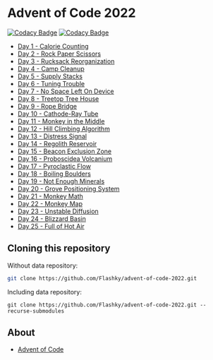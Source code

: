 # Advent of Code 2022

[![Codacy Badge](https://app.codacy.com/project/badge/Grade/b0a6ffd92df74afcae4f24ab5e208edf)](https://app.codacy.com/gh/Flashky/advent-of-code-2022/dashboard?utm_source=gh&utm_medium=referral&utm_content=&utm_campaign=Badge_grade)
[![Codacy Badge](https://app.codacy.com/project/badge/Coverage/b0a6ffd92df74afcae4f24ab5e208edf)](https://app.codacy.com/gh/Flashky/advent-of-code-2022/dashboard?utm_source=gh&utm_medium=referral&utm_content=&utm_campaign=Badge_coverage)

- [Day 1 - Calorie Counting](https://github.com/Flashky/advent-of-code-2022/tree/master/src/main/java/com/adventofcode/flashk/day01)
- [Day 2 - Rock Paper Scissors](https://github.com/Flashky/advent-of-code-2022/tree/master/src/main/java/com/adventofcode/flashk/day02)
- [Day 3 - Rucksack Reorganization](https://github.com/Flashky/advent-of-code-2022/tree/master/src/main/java/com/adventofcode/flashk/day03)
- [Day 4 - Camp Cleanup](https://github.com/Flashky/advent-of-code-2022/tree/master/src/main/java/com/adventofcode/flashk/day04)
- [Day 5 - Supply Stacks](https://github.com/Flashky/advent-of-code-2022/tree/master/src/main/java/com/adventofcode/flashk/day05)
- [Day 6 - Tuning Trouble](https://github.com/Flashky/advent-of-code-2022/tree/master/src/main/java/com/adventofcode/flashk/day06)
- [Day 7 - No Space Left On Device](https://github.com/Flashky/advent-of-code-2022/tree/master/src/main/java/com/adventofcode/flashk/day07)
- [Day 8 - Treetop Tree House](https://github.com/Flashky/advent-of-code-2022/tree/master/src/main/java/com/adventofcode/flashk/day08)
- [Day 9 - Rope Bridge](https://github.com/Flashky/advent-of-code-2022/tree/master/src/main/java/com/adventofcode/flashk/day09)
- [Day 10 - Cathode-Ray Tube](https://github.com/Flashky/advent-of-code-2022/tree/master/src/main/java/com/adventofcode/flashk/day10)
- [Day 11 - Monkey in the Middle](https://github.com/Flashky/advent-of-code-2022/tree/master/src/main/java/com/adventofcode/flashk/day11)
- [Day 12 - Hill Climbing Algorithm](https://github.com/Flashky/advent-of-code-2022/tree/master/src/main/java/com/adventofcode/flashk/day12)
- [Day 13 - Distress Signal](https://github.com/Flashky/advent-of-code-2022/tree/master/src/main/java/com/adventofcode/flashk/day13)
- [Day 14 - Regolith Reservoir](https://github.com/Flashky/advent-of-code-2022/tree/master/src/main/java/com/adventofcode/flashk/day14)
- [Day 15 - Beacon Exclusion Zone](https://github.com/Flashky/advent-of-code-2022/tree/master/src/main/java/com/adventofcode/flashk/day15)
- [Day 16 - Proboscidea Volcanium](https://github.com/Flashky/advent-of-code-2022/tree/master/src/main/java/com/adventofcode/flashk/day16)
- [Day 17 - Pyroclastic Flow](https://github.com/Flashky/advent-of-code-2022/tree/master/src/main/java/com/adventofcode/flashk/day17)
- [Day 18 - Boiling Boulders](https://github.com/Flashky/advent-of-code-2022/tree/master/src/main/java/com/adventofcode/flashk/day18)
- [Day 19 - Not Enough Minerals](https://github.com/Flashky/advent-of-code-2022/tree/master/src/main/java/com/adventofcode/flashk/day19)
- [Day 20 - Grove Positioning System](https://github.com/Flashky/advent-of-code-2022/tree/master/src/main/java/com/adventofcode/flashk/day20)
- [Day 21 - Monkey Math](https://github.com/Flashky/advent-of-code-2022/tree/master/src/main/java/com/adventofcode/flashk/day21)
- [Day 22 - Monkey Map](https://github.com/Flashky/advent-of-code-2022/tree/master/src/main/java/com/adventofcode/flashk/day22)
- [Day 23 - Unstable Diffusion](https://github.com/Flashky/advent-of-code-2022/tree/master/src/main/java/com/adventofcode/flashk/day23)
- [Day 24 - Blizzard Basin](https://github.com/Flashky/advent-of-code-2022/tree/master/src/main/java/com/adventofcode/flashk/day24)
- [Day 25 - Full of Hot Air](https://github.com/Flashky/advent-of-code-2022/tree/master/src/main/java/com/adventofcode/flashk/day25)

## Cloning this repository

Without data repository:

```bash
git clone https://github.com/Flashky/advent-of-code-2022.git
```

Including data repository:

```
git clone https://github.com/Flashky/advent-of-code-2022.git --recurse-submodules
```

## About

- [Advent of Code](https://adventofcode.com/2022/about)